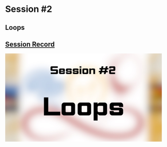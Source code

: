 # Session #2
## Loops
## [Session Record](https://drive.google.com/file/d/1uRg96Qr-cuvxCKEnTsgGHAt026vGlhnS/view?usp=drive_link)

<p align="center">
  <img src="./Pictures/IMG-20240503-WA0002.jpg" alt="Nitro Speed">
</p>



